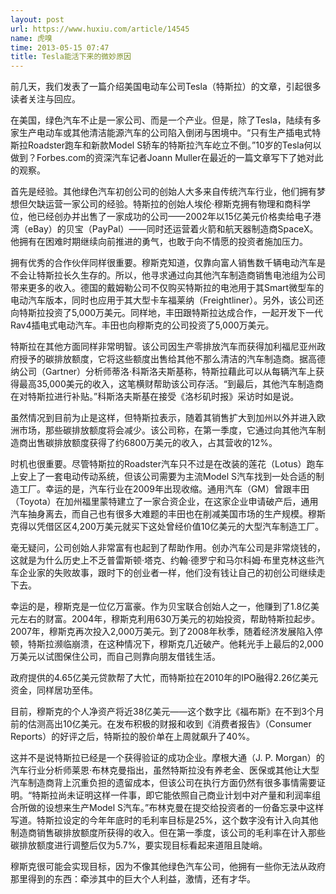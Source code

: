 ```yaml
---
layout: post
url: https://www.huxiu.com/article/14545
name: 虎嗅
time: 2013-05-15 07:47
title: Tesla能活下来的微妙原因
---
```

前几天，我们发表了一篇介绍美国电动车公司Tesla（特斯拉）的文章，引起很多读者关注与回应。

在美国，绿色汽车不止是一家公司、而是一个产业。但是，除了Tesla，陆续有多家生产电动车或其他清洁能源汽车的公司陷入倒闭与困境中。“只有生产插电式特斯拉Roadster跑车和新款Model S轿车的特斯拉汽车屹立不倒。”10岁的Tesla何以做到？Forbes.com的资深汽车记者Joann Muller在最近的一篇文章写下了她对此的观察。

首先是经验。其他绿色汽车初创公司的创始人大多来自传统汽车行业，他们拥有梦想但欠缺运营一家公司的经验。特斯拉的创始人埃伦·穆斯克拥有物理和商科学位，他已经创办并出售了一家成功的公司——2002年以15亿美元价格卖给电子港湾（eBay）的贝宝（PayPal）——同时还运营着火箭和航天器制造商SpaceX。他拥有在困难时期继续向前推进的勇气，也敢于向不情愿的投资者施加压力。

拥有优秀的合作伙伴同样很重要。穆斯克知道，仅靠向富人销售数千辆电动汽车是不会让特斯拉长久生存的。所以，他寻求通过向其他汽车制造商销售电池组为公司带来更多的收入。德国的戴姆勒公司不仅购买特斯拉的电池用于其Smart微型车的电动汽车版本，同时也应用于其大型卡车福莱纳（Freightliner）。另外，该公司还向特斯拉投资了5,000万美元。同样地，丰田跟特斯拉达成合作，一起开发下一代Rav4插电式电动汽车。丰田也向穆斯克的公司投资了5,000万美元。

特斯拉在其他方面同样非常明智。该公司因生产零排放汽车而获得加利福尼亚州政府授予的碳排放额度，它将这些额度出售给其他不那么清洁的汽车制造商。据高德纳公司（Gartner）分析师蒂洛·科斯洛夫斯基称，特斯拉藉此可以从每辆汽车上获得最高35,000美元的收入，这笔横财帮助该公司存活。“到最后，其他汽车制造商在对特斯拉进行补贴。”科斯洛夫斯基在接受《洛杉矶时报》采访时如是说。

虽然情况到目前为止是这样，但特斯拉表示，随着其销售扩大到加州以外并进入欧洲市场，那些碳排放额度将会减少。该公司称，在第一季度，它通过向其他汽车制造商出售碳排放额度获得了约6800万美元的收入，占其营收的12%。

时机也很重要。尽管特斯拉的Roadster汽车只不过是在改装的莲花（Lotus）跑车上安上了一套电动传动系统，但该公司需要为主流Model S汽车找到一处合适的制造工厂。幸运的是，汽车行业在2009年出现收缩。通用汽车（GM）曾跟丰田（Toyota）在加州福里蒙特建立了一家合资企业，在这家企业申请破产后，通用汽车抽身离去，而自己也有很多大难题的丰田也在削减美国市场的生产规模。穆斯克得以凭借区区4,200万美元就买下这处曾经价值10亿美元的大型汽车制造工厂。

毫无疑问，公司创始人非常富有也起到了帮助作用。创办汽车公司是非常烧钱的，这就是为什么历史上不乏普雷斯顿·塔克、约翰·德罗宁和马尔科姆·布里克林这些汽车企业家的失败故事，跟时下的创业者一样，他们没有钱让自己的初创公司继续走下去。

幸运的是，穆斯克是一位亿万富豪。作为贝宝联合创始人之一，他赚到了1.8亿美元左右的财富。2004年，穆斯克利用630万美元的初始投资，帮助特斯拉起步。2007年，穆斯克再次投入2,000万美元。到了2008年秋季，随着经济发展陷入停顿，特斯拉濒临崩溃，在这种情况下，穆斯克几近破产。他耗光手上最后的2,000万美元以试图保住公司，而自己则靠向朋友借钱生活。

政府提供的4.65亿美元贷款帮了大忙，而特斯拉在2010年的IPO融得2.26亿美元资金，同样居功至伟。

目前，穆斯克的个人净资产将近38亿美元——这个数字比《福布斯》在不到3个月前的估测高出10亿美元。在发布积极的财报和收到《消费者报告》（Consumer Reports）的好评之后，特斯拉的股价单在上周就飙升了40%。

这并不是说特斯拉已经是一个获得验证的成功企业。摩根大通（J. P. Morgan）的汽车行业分析师莱恩·布林克曼指出，虽然特斯拉没有养老金、医保或其他让大型汽车制造商背上沉重负担的遗留成本，但该公司在执行方面仍然有很多事情需要证明。“特斯拉尚未证明这样一件事，即它能依照自己商业计划中对产量和利润率组合所做的设想来生产Model S汽车。”布林克曼在提交给投资者的一份备忘录中这样写道。特斯拉设定的今年年底时的毛利率目标是25%，这个数字没有计入向其他制造商销售碳排放额度所获得的收入。但在第一季度，该公司的毛利率在计入那些碳排放额度进行调整后仅为5.7%，要实现目标看起来道阻且陡峭。

穆斯克很可能会实现目标，因为不像其他绿色汽车公司，他拥有一些你无法从政府那里得到的东西：牵涉其中的巨大个人利益，激情，还有才华。

